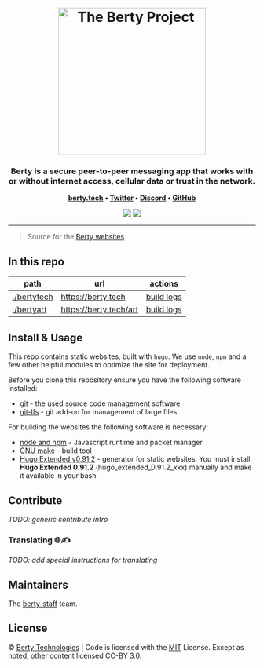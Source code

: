 <h1 align="center">
  <br>
  <img src="https://berty.tech/img/berty.svg" alt="The Berty Project" height="300px">
  <br>
</h1>

<h3 align="center">Berty is a secure peer-to-peer messaging app that works with or without internet access, cellular data or trust in the network.</h3>

<p align="center"><b>
    <a href="https://berty.tech">berty.tech</a> •
    <a href="https://twitter.com/berty">Twitter</a> •
    <a href="https://crpt.fyi/berty-discord">Discord</a> •
    <a href="https://github.com/berty">GitHub</a>
</b></p>

<p align="center">
    <a title="Crowdin" href="https://translate.berty.community/website"><img src="https://badges.crowdin.net/e/c647509959bdd72d6c1cbb94ff06f88f/localized.svg"></a>
    <a title="Netlify Status" href="https://app.netlify.com/sites/bertytech/deploys"><img src="https://api.netlify.com/api/v1/badges/3429d23a-ba6e-458e-8bc6-84583c63f742/deploy-status"></a>
</p>

---

> Source for the [Berty websites](https://berty.tech)

## In this repo

| path                       | url                    | actions                                                       |
| -------------------------- | ---------------------- | ------------------------------------------------------------- |
| [./bertytech](./bertytech) | https://berty.tech     | [build logs](https://app.netlify.com/sites/bertytech/deploys) |
| [./bertyart](./bertyart)   | https://berty.tech/art | [build logs](https://app.netlify.com/sites/bertyart/deploys)  |

## Install & Usage

This repo contains static websites, built with `hugo`. We use `node`, `npm` and a few other helpful modules to optimize the site for deployment.

Before you clone this repository ensure you have the following software installed:

- [git](https://git-scm.com) - the used source code management software
- [git-lfs](https://git-lfs.github.com) - git add-on for management of large files

For building the websites the following software is necessary:

- [node and npm](https://nodejs.org/) - Javascript runtime and packet manager
- [GNU make](https://www.gnu.org/software/make/) - build tool
- [Hugo Extended v0.91.2](https://github.com/gohugoio/hugo/releases/tag/v0.91.2) - generator for static websites. You must install **Hugo Extended 0.91.2** (hugo_extended_0.91.2_xxx) manually and make it available in your bash.

## Contribute

_TODO: generic contribute intro_

### Translating 🌐✍️

_TODO: add special instructions for translating_

## Maintainers

The [berty-staff](https://github.com/orgs/berty/teams/staff) team.

## License

© [Berty Technologies](https://berty.tech) | Code is licensed with the [MIT](./LICENSE) License. Except as noted, other content licensed [CC-BY 3.0](https://creativecommons.org/licenses/by/3.0/us/).
